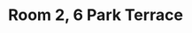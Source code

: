---
basin: 'No'
cudn: true
floor: Ground
grade: 6
images: []
living_room: 'No'
location: 6 Park Terrace
name: '2'
network: Wireless Only
title: Room 2, 6 Park Terrace
---
